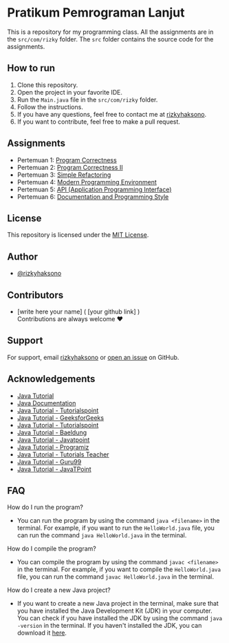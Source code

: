 # Pratikum Pemrograman Lanjut

This is a repository for my programming class. All the assignments are in the `src/com/rizky` folder. The `src` folder contains the source code for the assignments.

## How to run

1. Clone this repository.
2. Open the project in your favorite IDE.
3. Run the `Main.java` file in the `src/com/rizky` folder.
4. Follow the instructions.
5. If you have any questions, feel free to contact me at [rizkyhaksono](mailto:mailto:mrizkyhaksono@gmail.com).
6. If you want to contribute, feel free to make a pull request.

## Assignments

- Pertemuan 1: [Program Correctness](https://github.com/rizkyhaksono/pemrograman-lanjut/tree/main/src/com/rizky/praktikum1)
- Pertemuan 2: [Program Correctness II](https://github.com/rizkyhaksono/pemrograman-lanjut/tree/main/src/com/rizky/praktikum2)
- Pertemuan 3: [Simple Refactoring](https://github.com/rizkyhaksono/pemrograman-lanjut/tree/main/src/com/rizky/praktikum3)
- Pertemuan 4: [Modern Programming Environment](https://github.com/rizkyhaksono/pemrograman-lanjut/tree/main/src/com/rizky/praktikum4)
- Pertemuan 5: [API (Application Programming Interface)](https://github.com/rizkyhaksono/pemrograman-lanjut/tree/main/src/com/rizky/praktikum5)
- Pertemuan 6: [Documentation and Programming Style](https://github.com/rizkyhaksono/pemrograman-lanjut/tree/main/src/com/rizky/praktikum6)

## License

This repository is licensed under the [MIT License](https://github.com/rizkyhaksono/pemrograman-lanjut/blob/main/LICENSE).

## Author

- [@rizkyhaksono](https://github.com/rizkyhaksono)

## Contributors

- [write here your name] ( [your github link] ) </br> Contributions are always welcome ❤

## Support

For support, email [rizkyhaksono](mailto:mrizkyhaksono@gmail.com) or [open an issue](https://github.com/rizkyhaksono/pemrograman-lanjut/issues) on GitHub.

## Acknowledgements

- [Java Tutorial](https://www.w3schools.com/java/default.asp)
- [Java Documentation](https://docs.oracle.com/en/java/javase/11/docs/api/index.html)
- [Java Tutorial - Tutorialspoint](https://www.tutorialspoint.com/java/index.htm)
- [Java Tutorial - GeeksforGeeks](https://www.geeksforgeeks.org/java-tutorial/)
- [Java Tutorial - Tutorialspoint](https://www.tutorialspoint.com/java/index.htm)
- [Java Tutorial - Baeldung](https://www.baeldung.com/java)
- [Java Tutorial - Javatpoint](https://www.javatpoint.com/java-tutorial)
- [Java Tutorial - Programiz](https://www.programiz.com/java-programming)
- [Java Tutorial - Tutorials Teacher](https://www.tutorialsteacher.com/java)
- [Java Tutorial - Guru99](https://www.guru99.com/java-tutorial.html)
- [Java Tutorial - JavaTPoint](https://www.javatpoint.com/java-tutorial)

## FAQ

</h4> How do I run the program?

- You can run the program by using the command `java <filename>` in the terminal. For example, if you want to run the `HelloWorld.java` file, you can run the command `java HelloWorld.java` in the terminal.

</h4> How do I compile the program?

- You can compile the program by using the command `javac <filename>` in the terminal. For example, if you want to compile the `HelloWorld.java` file, you can run the command `javac HelloWorld.java` in the terminal.

</h4> How do I create a new Java project?

- If you want to create a new Java project in the terminal, make sure that you have installed the Java Development Kit (JDK) in your computer. You can check if you have installed the JDK by using the command `java -version` in the terminal. If you haven't installed the JDK, you can download it [here](https://www.oracle.com/java/technologies/javase-downloads.html).
